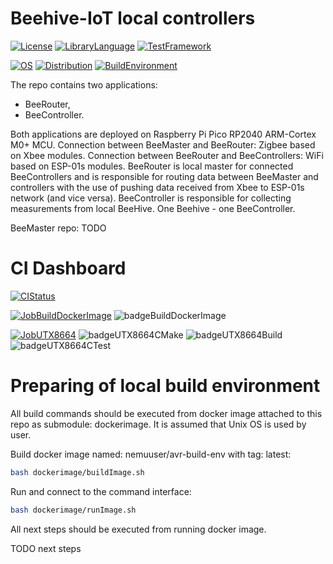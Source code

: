# Beehive-IoT local controllers

[![License](https://img.shields.io/badge/License-MIT-purple.svg)](LICENSE)
[![LibraryLanguage](https://img.shields.io/badge/Language-C-lightgrey)](LIBRARYLANGUAGE)
[![TestFramework](https://img.shields.io/badge/TestFramework-CMocka-lightgrey)](TESTFRAMEWORK)

[![OS](https://img.shields.io/badge/OS-Linux-lightgrey)](OS)
[![Distribution](https://img.shields.io/badge/Distribution-Ubuntu-lightgrey)](DISTRIBUTION)
[![BuildEnvironment](https://img.shields.io/badge/BuildEnvironment-Docker-lightgrey)](SOURCELANGUAGE)

The repo contains two applications:
- BeeRouter,
- BeeController.

Both applications are deployed on Raspberry Pi Pico RP2040 ARM-Cortex M0+ MCU.
Connection between BeeMaster and BeeRouter: Zigbee based on Xbee modules.
Connection between BeeRouter and BeeControllers: WiFi based on ESP-01s modules.
BeeRouter is local master for connected BeeControllers and is responsible for routing
data between BeeMaster and controllers with the use of pushing data received from Xbee
to ESP-01s network (and vice versa).
BeeController is responsible for collecting measurements from local BeeHive.
One Beehive - one BeeController.

BeeMaster repo: TODO

# CI Dashboard

[![CIStatus](https://img.shields.io/github/workflow/status/bkozdras/beehiveiot-localcontrollers/beehiveiot-localcontrollers-ci?label=CI%20Status)](CISTATUS)

[![JobBuildDockerImage](https://img.shields.io/badge/Job-Build--Docker--Image-lightgrey)](JOBBUILDOCKERIMAGE)
![badgeBuildDockerImage](https://img.shields.io/endpoint?url=https://gist.githubusercontent.com/bkozdras/4bdea638e561aa2bdf13fad3c052a8e7/raw/badgeBuildDockerImage.json?service=github)

[![JobUTX8664](https://img.shields.io/badge/Job-UT--x86--64-lightgrey)](JOBUTX8664)
![badgeUTX8664CMake](https://img.shields.io/endpoint?url=https://gist.githubusercontent.com/bkozdras/4bdea638e561aa2bdf13fad3c052a8e7/raw/badgeUTX8664Cmake.json?service=github)
![badgeUTX8664Build](https://img.shields.io/endpoint?url=https://gist.githubusercontent.com/bkozdras/4bdea638e561aa2bdf13fad3c052a8e7/raw/badgeUTX8664Build.json?service=github)
![badgeUTX8664CTest](https://img.shields.io/endpoint?url=https://gist.githubusercontent.com/bkozdras/4bdea638e561aa2bdf13fad3c052a8e7/raw/badgeUTX8664CTest.json?service=github)

# Preparing of local build environment

All build commands should be executed from docker image attached to this repo as submodule: dockerimage.
It is assumed that Unix OS is used by user.

Build docker image named: nemuuser/avr-build-env with tag: latest:
```sh
bash dockerimage/buildImage.sh
```
Run and connect to the command interface:
```sh
bash dockerimage/runImage.sh
```

All next steps should be executed from running docker image.

TODO next steps
